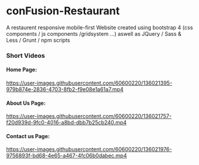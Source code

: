 # conFusion-Restaurant

A restaurent responsive  mobile-first Website created using bootstrap 4 (css components / js components /gridsystem ...) aswell as  JQuery / Sass & Less / Grunt / npm scripts

### Short Videos

#### Home Page:




https://user-images.githubusercontent.com/60600220/136021395-979b874e-2836-4703-8fb2-f9e08e1a61a7.mp4



#### About Us Page:




https://user-images.githubusercontent.com/60600220/136021757-f20d939d-9fc0-4016-a8bd-dbb7b25cb240.mp4



#### Contact us Page:




https://user-images.githubusercontent.com/60600220/136021976-9756893f-bd68-4e65-a467-4fc06b0dabec.mp4
